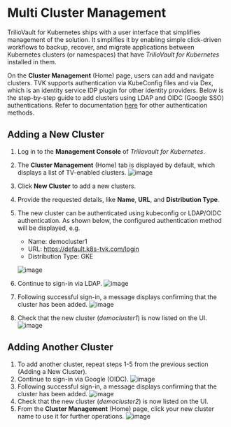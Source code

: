 # Multi Cluster Management
TrilioVault for Kubernetes ships with a user interface that simplifies management of the solution. It simplifies it by enabling simple click-driven workflows to backup, recover, and migrate applications between Kubernetes clusters (or namespaces) that have _TrilioVault for Kubernetes_ installed in them.

On the **Cluster Management** (Home) page, users can add and navigate clusters. TVK supports authentication via KubeConfig files and via Dex, which is an identity service IDP plugin for other identity providers. Below is the step-by-step guide to add clusters using LDAP and OIDC (Google SSO) authentications. Refer to documentation [here](https://docs.trilio.io/kubernetes/management-console/user-interface/ui-authentication) for other authentication methods.

## Adding a New Cluster

1. Log in to the **Management Console** of _Triliovault for Kubernetes_. 
2. The **Cluster Management** (Home) tab is displayed by default, which displays a list of TV-enabled clusters.
![image](https://github.com/[sachin-trilio]/[HowTos]/blob/[root]/MCM-image-1.png?raw=true)
3. Click **New Cluster** to add a new clusters.
4. Provide the requested details, like **Name**, **URL**, and **Distribution Type**. 
5. The new cluster can be authenticated using kubeconfig or LDAP/OIDC authentication. As shown below, the configured authentication method will be displayed, e.g. 
   - Name: democluster1
   - URL: https://default.k8s-tvk.com/login
   - Distribution Type: GKE
 
   ![image](https://user-images.githubusercontent.com/39940531/152997613-f0a0e9df-640f-4a7b-9e70-1275d20bba36.png)

6. Continue to sign-in via LDAP.
![image](https://user-images.githubusercontent.com/39940531/152997641-44e81e1b-c298-4104-81a9-7edc0f71acf6.png)
7. Following successful sign-in, a message displays confirming that the cluster has been added.
![image](https://user-images.githubusercontent.com/39940531/152997672-5d094647-7cf3-4065-8fac-d21c77e011d0.png)
8. Check that the new cluster (_democluster1_) is now listed on the UI.
![image](https://user-images.githubusercontent.com/39940531/152997698-d801455f-b074-4314-a3b5-ac042a60d3d6.png)

## Adding Another Cluster
1. To add another cluster, repeat steps 1-5 from the previous section (Adding a New Cluster).
2. Continue to sign-in via Google (OIDC).
![image](https://user-images.githubusercontent.com/39940531/152997863-8e293023-d794-4e02-ba1a-c20964dcf00b.png)
3. Following successful sign-in, a message displays confirming that the cluster has been added.
![image](https://user-images.githubusercontent.com/39940531/152997884-c8ae844c-e61f-42f9-ba9b-12bc43e64be0.png)
4. Check that the new cluster (_democluster2_) is now listed on the UI.
5. From the **Cluster Management** (Home) page, click your new cluster name to use it for further operations.
![image](https://user-images.githubusercontent.com/39940531/152998410-dbe457e2-610b-4e2e-8dae-d11f949d823d.png)
